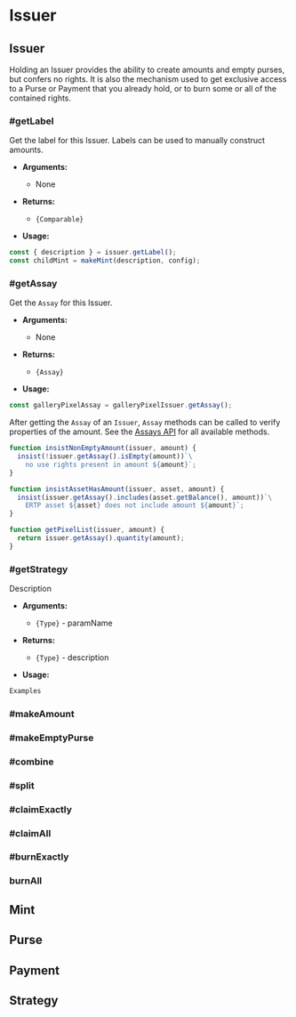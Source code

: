 # Issuer

## Issuer

Holding an Issuer provides the ability to create amounts and empty purses, but confers no rights. It is also the mechanism used to get exclusive access to a Purse or Payment that you already hold, or to burn some or all of the contained rights.

### #getLabel
Get the label for this Issuer. Labels can be used to manually construct amounts.

- **Arguments:**
  - None

- **Returns:**
  - `{Comparable}`

- **Usage:**

```js
const { description } = issuer.getLabel();
const childMint = makeMint(description, config);
```

### #getAssay
Get the `Assay` for this Issuer.

- **Arguments:**
  - None

- **Returns:**
  - `{Assay}`

- **Usage:**

```js
const galleryPixelAssay = galleryPixelIssuer.getAssay();
```

After getting the `Assay` of an `Issuer`, `Assay` methods can be called to verify properties of the amount. See the [Assays API](/api/assays) for all available methods.

```js
function insistNonEmptyAmount(issuer, amount) {
  insist(!issuer.getAssay().isEmpty(amount))`\
    no use rights present in amount ${amount}`;
}

function insistAssetHasAmount(issuer, asset, amount) {
  insist(issuer.getAssay().includes(asset.getBalance(), amount))`\
    ERTP asset ${asset} does not include amount ${amount}`;
}

function getPixelList(issuer, amount) {
  return issuer.getAssay().quantity(amount);
}
```

### #getStrategy
Description

- **Arguments:**
  - `{Type}` - paramName

- **Returns:**
  - `{Type}` - description

- **Usage:**

```js
Examples
```
### #makeAmount

### #makeEmptyPurse

### #combine

### #split

### #claimExactly

### #claimAll

### #burnExactly

### burnAll

## Mint

## Purse

## Payment

## Strategy

